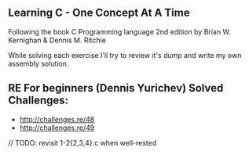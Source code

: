 ## Learning C - One Concept At A Time

Following the book C Programming language 2nd edition by Brian W. Kernighan & Dennis M. Ritchie

While solving each exercise I'll try to review it's dump and write my own assembly solution.

## RE For beginners (Dennis Yurichev) Solved Challenges:

+ http://challenges.re/48
+ http://challenges.re/49

// TODO: revisit 1-2{2,3,4}.c when well-rested